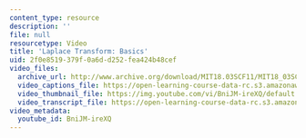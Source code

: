 ```yaml
---
content_type: resource
description: ''
file: null
resourcetype: Video
title: 'Laplace Transform: Basics'
uid: 2f0e8519-379f-0a6d-d252-fea424b48cef
video_files:
  archive_url: http://www.archive.org/download/MIT18.03SCF11/MIT18_03SC_110728_L1_300k.mp4
  video_captions_file: https://open-learning-course-data-rc.s3.amazonaws.com/18-03sc-differential-equations-fall-2011/11fadd7213975eadb0b9c149f9a6ca3c_BniJM-ireXQ.vtt
  video_thumbnail_file: https://img.youtube.com/vi/BniJM-ireXQ/default.jpg
  video_transcript_file: https://open-learning-course-data-rc.s3.amazonaws.com/18-03sc-differential-equations-fall-2011/8b4cca5b21546884326f270065fdeac3_BniJM-ireXQ.pdf
video_metadata:
  youtube_id: BniJM-ireXQ
---
```

